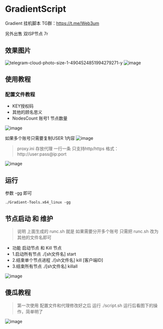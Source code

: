 # GradientScript
Gradient 挂机脚本
TG群：https://t.me/Web3um

另外出售 双ISP节点 7r




## 效果图片
![telegram-cloud-photo-size-1-4904524851994279271-y](https://github.com/user-attachments/assets/05a60a43-1436-4cab-9a0b-059fc659ea5a)
![image](https://github.com/user-attachments/assets/f184bd0b-f31e-4b92-9cfd-fb33d65c4829)



## 使用教程
### 配置文件教程
- KEY授权码
- 其他的顾名思义
- NodesCount 账号1 节点数量

![image](https://github.com/user-attachments/assets/bd965bb6-e09d-4353-bef9-5515e9444475)

如果多个账号只需要复制USER 1内容 
![image](https://github.com/user-attachments/assets/0e2fdf6a-1807-4e12-a7d2-4d7225a13c61)

> proxy.ini 存放代理  一行一条 只支持http/https
> 格式：http://user:pass@ip:port

![image](https://github.com/user-attachments/assets/89387bbe-f861-40bd-a304-78ed7f54d502)

## 运行
参数 -gg 即可
```shell
./Gradient-Tools.x64_linux -gg
```
## 节点启动 和 维护
> 说明 上面生成的 runc.sh 就是 如果需要分开多个账号 只需把 runc.sh 改为其他的文件名即可
- 功能 启动节点 和 Kill 节点
- 1.启动所有节点 ./[sh文件名] start
- 2.结束单个节点进程 ./[sh文件名] kill [客户端ID]
- 3.结束所有节点 ./[sh文件名] killall

![image](https://github.com/user-attachments/assets/ff81c50f-0dd9-4410-bab9-af2857f55cae)


## 傻瓜教程
> 第一次使用 配置文件和代理修改好之后 运行 ./script.sh 运行后看图下的操作，简单明了

![image](https://github.com/user-attachments/assets/1c5ede6d-876f-48f5-9f4a-a0bc6a891520)


